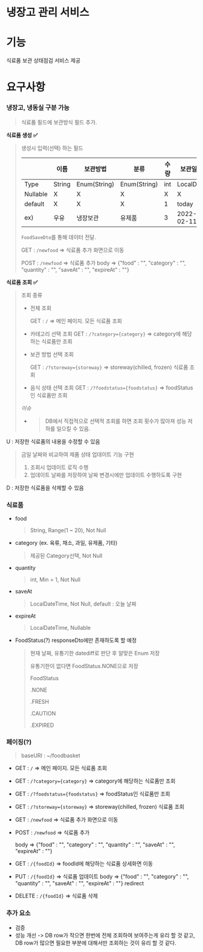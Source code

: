 # 냉장고 관리 서비스

# 기능

식료품 보관 상태점검 서비스 제공

# 요구사항

### **냉장고, 냉동실 구분 가능**

> 식료품 필드에 보관방식 필드 추가.

**식료품 생성 ✅**

> 생성시 입력(선택) 하는 필드
>
> |          | 이름   | 보관방법     | 분류         | 수량 | 보관일자   | 유통기한   |
> | -------- | ------ | ------------ | ------------ | ---- | ---------- | ---------- |
> | Type     | String | Enum(String) | Enum(String) | int  | LocalDate  | LocalDate  |
> | Nullable | X      | X            | X            | X    | X          | O          |
> | default  | X      | X            | X            | 1    | today      | X          |
> | ex)      | 우유   | 냉장보관     | 유제품       | 3    | 2022-02-11 | 2022-02-21 |
>
> 
>
> `FoodSaveDto`를 통해 데이터 전달.
>
> GET : `/newfood` => 식료품 추가 화면으로 이동
>
> POST : `/newfood` => 식료품 추가 body => {"food" : "", "category" : "", "quantity" : "", "saveAt" : "", "expireAt" : ""}

**식료품 조회 ✅**

> 조회 종류
>
> - 전체 조회
>
>   GET :  `/` => 메인 페이지. 모든 식료품 조회
>
> - 카테고리 선택 조회 GET : `/?category={category}` => category에 해당하는 식료품만 조회
>
> - 보관 방법 선택 조회
>
>   GET : `/?storeway={storeway}` => storeway(chilled, frozen) 식료품 조회
>
> - 음식 상태 선택 조회 GET : `/?foodstatus={foodstatus}` => foodStatus인 식료품만 조회
>
> *이슈*
>
> - > DB에서 직접적으로 선택적 조회를 하면 조회 횟수가 많아져 성능 저하를 일으킬 수 있음.

U : 저장한 식료품의 내용을 수정할 수 있음

> 금일 날짜와 비교하여 제품 상태 업데이트 기능 구현
>
> 1. 조회시 업데이트 로직 수행
> 2. 업데이트 날짜를 저장하여 날짜 변경시에만 업데이트 수행하도록 구현

D : 저장한 식료품을 삭제할 수 있음

### **식료품**

- food

  > String, Range(1 ~ 20), Not Null

- category (ex. 육류, 채소, 과일, 유제품, 기타)

  > 제공된 Category선택, Not Null

- quantity

  > int, Min = 1, Not Null

- saveAt

  > LocalDateTime, Not Null, default : 오늘 날짜

- expireAt

  > LocalDateTime, Nullable

- FoodStatus(?) responseDto에만 존재하도록 할 예정

  > 현재 날짜, 유통기한 datediff로 판단 후 알맞은 Enum 저장
  >
  > 유통기한이 없다면 FoodStatus.NONE으로 저장
  >
  > FoodStatus
  >
  > .NONE
  >
  > .FRESH
  >
  > .CAUTION
  >
  > .EXPIRED

### **페이징(?)**

> baseURI : ~/foodbasket

- GET : `/` => 메인 페이지. 모든 식료품 조회

- GET : `/?category={category}` => category에 해당하는 식료품만 조회

- GET : `/?foodstatus={foodstatus}` => foodStatus인 식료품만 조회

- GET : `/?storeway={storeway}` => storeway(chilled, frozen) 식료품 조회

- GET : `/newfood` => 식료품 추가 화면으로 이동

- POST : `/newfood` => 식료품 추가

  body => {"food" : "", "category" : "", "quantity" : "", "saveAt" : "", "expireAt" : ""}

- GET : `/{foodId}` => foodId에 해당하는 식료품 상세화면 이동

- PUT : `/{foodId}` => 식료품 업데이트 body => {"food" : "", "category" : "", "quantity" : "", "saveAt" : "", "expireAt" : ""} redirect

- DELETE : `/{foodId}` => 식료품 삭제

### **추가 요소**

- 검증
- 성능 개선 -> DB row가 작으면 한번에 전체 조회하여 보여주는게 유리 할 것 같고, DB row가 많으면 필요한 부분에 대해서만 조회하는 것이 유리 할 것 같다.